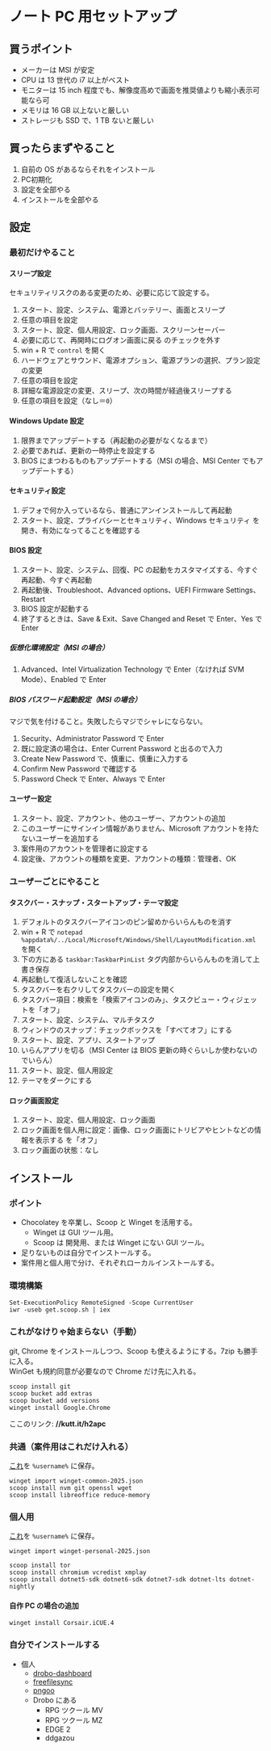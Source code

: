 # ノート PC 用セットアップ

## 買うポイント

- メーカーは MSI が安定
- CPU は 13 世代の i7 以上がベスト
- モニターは 15 inch 程度でも、解像度高めで画面を推奨値よりも縮小表示可能なら可
- メモリは 16 GB 以上ないと厳しい
- ストレージも SSD で、1 TB ないと厳しい

## 買ったらまずやること

1. 自前の OS があるならそれをインストール
2. PC初期化
3. 設定を全部やる
4. インストールを全部やる

## 設定

### 最初だけやること

#### スリープ設定

セキュリティリスクのある変更のため、必要に応じて設定する。

1. スタート、設定、システム、電源とバッテリー、画面とスリープ
2. 任意の項目を設定
3. スタート、設定、個人用設定、ロック画面、スクリーンセーバー
4. 必要に応じて、再開時にログオン画面に戻る のチェックを外す
5. win + R で `control` を開く
6. ハードウェアとサウンド、電源オプション、電源プランの選択、プラン設定の変更
7. 任意の項目を設定
8. 詳細な電源設定の変更、スリープ、次の時間が経過後スリープする
9. 任意の項目を設定（なし＝`0`）

#### Windows Update 設定

1. 限界までアップデートする（再起動の必要がなくなるまで）
2. 必要であれば、更新の一時停止を設定する
3. BIOS にまつわるものもアップデートする（MSI の場合、MSI Center でもアップデートする）

#### セキュリティ設定

1. デフォで何か入っているなら、普通にアンインストールして再起動
2. スタート、設定、プライバシーとセキュリティ、Windows セキュリティ を開き、有効になってることを確認する

#### BIOS 設定

1. スタート、設定、システム、回復、PC の起動をカスタマイズする、今すぐ再起動、今すぐ再起動
2. 再起動後、Troubleshoot、Advanced options、UEFI Firmware Settings、Restart
3. BIOS 設定が起動する
4. 終了するときは、Save & Exit、Save Changed and Reset で Enter、Yes で Enter

##### 仮想化環境設定（MSI の場合）

1. Advanced、Intel Virtualization Technology で Enter（なければ SVM Mode）、Enabled で Enter

##### BIOS パスワード起動設定（MSI の場合）

マジで気を付けること。失敗したらマジでシャレにならない。

1. Security、Administrator Password で Enter
2. 既に設定済の場合は、Enter Current Password と出るので入力
3. Create New Password で、慎重に、慎重に入力する
4. Confirm New Password で確認する
5. Password Check で Enter、Always で Enter

#### ユーザー設定

1. スタート、設定、アカウント、他のユーザー、アカウントの追加
2. このユーザーにサインイン情報がありません、Microsoft アカウントを持たないユーザーを追加する
3. 案件用のアカウントを管理者に設定する
4. 設定後、アカウントの種類を変更、アカウントの種類：管理者、OK

### ユーザーごとにやること

#### タスクバー・スナップ・スタートアップ・テーマ設定

1. デフォルトのタスクバーアイコンのピン留めからいらんものを消す
2. win + R で `notepad %appdata%/../Local/Microsoft/Windows/Shell/LayoutModification.xml` を開く
3. 下の方にある `taskbar:TaskbarPinList` タグ内部からいらんものを消して上書き保存
4. 再起動して復活しないことを確認
5. タスクバーを右クリしてタスクバーの設定を開く
6. タスクバー項目：検索を「検索アイコンのみ」、タスクビュー・ウィジェットを「オフ」
7. スタート、設定、システム、マルチタスク
8. ウィンドウのスナップ：チェックボックスを「すべてオフ」にする
9. スタート、設定、アプリ、スタートアップ
10. いらんアプリを切る（MSI Center は BIOS 更新の時ぐらいしか使わないのでいらん）
11. スタート、設定、個人用設定
12. テーマをダークにする

#### ロック画面設定

1. スタート、設定、個人用設定、ロック画面
2. ロック画面を個人用に設定：画像、ロック画面にトリビアやヒントなどの情報を表示する を「オフ」
3. ロック画面の状態：なし

## インストール

### ポイント

- Chocolatey を卒業し、Scoop と Winget を活用する。
  - Winget は GUI ツール用。
  - Scoop は 開発用、または Winget にない GUI ツール。
- 足りないものは自分でインストールする。
- 案件用と個人用で分け、それぞれローカルインストールする。

### 環境構築

```
Set-ExecutionPolicy RemoteSigned -Scope CurrentUser
iwr -useb get.scoop.sh | iex
```

### これがなけりゃ始まらない（手動）

git, Chrome をインストールしつつ、Scoop も使えるようにする。7zip も勝手に入る。  
WinGet も規約同意が必要なので Chrome だけ先に入れる。

```
scoop install git
scoop bucket add extras
scoop bucket add versions
winget install Google.Chrome
```

ここのリンク: **//kutt.it/h2apc**

### 共通（案件用はこれだけ入れる）

[これ](https://github.com/katai5plate/startup-my-PC_install/blob/master/winget-common-2025.json)を `%username%` に保存。

```
winget import winget-common-2025.json
scoop install nvm git openssl wget
scoop install libreoffice reduce-memory
```

### 個人用

[これ](https://github.com/katai5plate/startup-my-PC_install/blob/master/winget-personal-2025.json)を `%username%` に保存。

```
winget import winget-personal-2025.json

scoop install tor
scoop install chromium vcredist xmplay
scoop install dotnet5-sdk dotnet6-sdk dotnet7-sdk dotnet-lts dotnet-nightly
```

#### 自作 PC の場合の追加

```
winget install Corsair.iCUE.4
```

### 自分でインストールする

- 個人
  - [drobo-dashboard](https://drobo-dashboard.software.informer.com/3.2/)
  - [freefilesync](https://freefilesync.org/)
  - [pngoo](https://freesoft-100.com/review/pngoo.html)
  - Drobo にある
    - RPG ツクール MV
    - RPG ツクール MZ
    - EDGE 2
    - ddgazou

